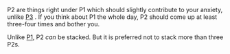P2 are things right under P1 which should slightly contribute to your anxiety, unlike [P3](P3.md) .  If you think about P1 the whole day, P2 should come up at least three-four times and bother you.

Unlike [P1](P1.md), P2 *can* be stacked. But it is preferred not to stack more than three P2s.